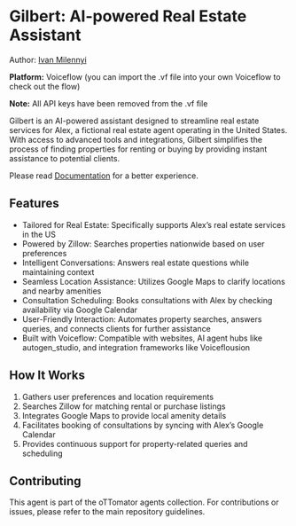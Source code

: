 # Gilbert: AI-powered Real Estate Assistant

Author: [Ivan Milennyi](https://stellular-halva-641b23.netlify.app/)

**Platform:** Voiceflow (you can import the .vf file into your own Voiceflow to check out the flow)

**Note:** All API keys have been removed from the .vf file

Gilbert is an AI-powered assistant designed to streamline real estate services for Alex, a fictional real estate agent operating in the United States. With access to advanced tools and integrations, Gilbert simplifies the process of finding properties for renting or buying by providing instant assistance to potential clients.

Please read [Documentation](https://ivans-organization-61.gitbook.io/gilbert-ai-docs) for a better experience.

## Features

- Tailored for Real Estate: Specifically supports Alex’s real estate services in the US
- Powered by Zillow: Searches properties nationwide based on user preferences
- Intelligent Conversations: Answers real estate questions while maintaining context
- Seamless Location Assistance: Utilizes Google Maps to clarify locations and nearby amenities
- Consultation Scheduling: Books consultations with Alex by checking availability via Google Calendar
- User-Friendly Interaction: Automates property searches, answers queries, and connects clients for further assistance
- Built with Voiceflow: Compatible with websites, AI agent hubs like autogen_studio, and integration frameworks like Voiceflousion

## How It Works

1. Gathers user preferences and location requirements
2. Searches Zillow for matching rental or purchase listings
3. Integrates Google Maps to provide local amenity details
4. Facilitates booking of consultations by syncing with Alex’s Google Calendar
5. Provides continuous support for property-related queries and scheduling

## Contributing

This agent is part of the oTTomator agents collection. For contributions or issues, please refer to the main repository guidelines.